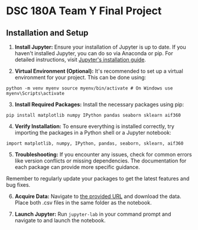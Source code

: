 # DSC 180A Team Y Final Project

## Installation and Setup

1. **Install Jupyter:** Ensure your installation of Jupyter is up to date. If you haven't installed Jupyter, you can do so via Anaconda or pip. For detailed instructions, visit [Jupyter's installation guide](https://jupyter.org/install).

2. **Virtual Environment (Optional):** It's recommended to set up a virtual environment for your project. This can be done using:

`python -m venv myenv
source myenv/bin/activate # On Windows use myenv\Scripts\activate`

3. **Install Required Packages:** Install the necessary packages using pip:

`pip install matplotlib numpy IPython pandas seaborn sklearn aif360`

4. **Verify Installation:** To ensure everything is installed correctly, try importing the packages in a Python shell or a Jupyter notebook:

`import matplotlib, numpy, IPython, pandas, seaborn, sklearn, aif360`

5. **Troubleshooting:** If you encounter any issues, check for common errors like version conflicts or missing dependencies. The documentation for each package can provide more specific guidance.

Remember to regularly update your packages to get the latest features and bug fixes.

6. **Acquire Data:** Navigate to [the provided URL](https://www.kaggle.com/datasets/nanrahman/mepsdata/) and download the data. Place both .csv files in the same folder as the notebook.

7. **Launch Jupyter:** Run `jupyter-lab` in your command prompt and navigate to and launch the notebook.
